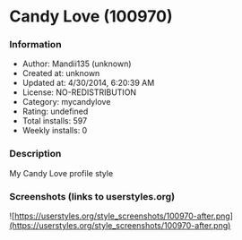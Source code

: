 # Candy Love (100970)

### Information
- Author: Mandii135 (unknown)
- Created at: unknown
- Updated at: 4/30/2014, 6:20:39 AM
- License: NO-REDISTRIBUTION
- Category: mycandylove
- Rating: undefined
- Total installs: 597
- Weekly installs: 0


### Description
My Candy Love profile style


### Screenshots (links to userstyles.org)
![https://userstyles.org/style_screenshots/100970-after.png](https://userstyles.org/style_screenshots/100970-after.png)


